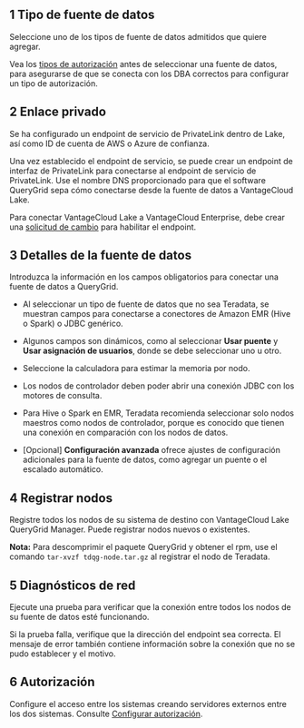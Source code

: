 1 Tipo de fuente de datos
-------------------------

Seleccione uno de los tipos de fuente de datos admitidos que quiere agregar.

Vea los [tipos de autorización](bbw1687364943833.md) antes de seleccionar una fuente de datos, para asegurarse de que se conecta con los DBA correctos para configurar un tipo de autorización.

2 Enlace privado
----------------

Se ha configurado un endpoint de servicio de PrivateLink dentro de Lake, así como ID de cuenta de AWS o Azure de confianza.

Una vez establecido el endpoint de servicio, se puede crear un endpoint de interfaz de PrivateLink para conectarse al endpoint de servicio de PrivateLink. Use el nombre DNS proporcionado para que el software QueryGrid sepa cómo conectarse desde la fuente de datos a VantageCloud Lake.

Para conectar VantageCloud Lake a VantageCloud Enterprise, debe crear una [solicitud de cambio](yml1671157089031.md) para habilitar el endpoint.

3 Detalles de la fuente de datos
--------------------------------

Introduzca la información en los campos obligatorios para conectar una fuente de datos a QueryGrid.

-   Al seleccionar un tipo de fuente de datos que no sea Teradata, se muestran campos para conectarse a conectores de Amazon EMR (Hive o Spark) o JDBC genérico.

-   Algunos campos son dinámicos, como al seleccionar **Usar puente** y **Usar asignación de usuarios**, donde se debe seleccionar uno u otro.

-   Seleccione la calculadora para estimar la memoria por nodo.

-   Los nodos de controlador deben poder abrir una conexión JDBC con los motores de consulta.

-   Para Hive o Spark en EMR, Teradata recomienda seleccionar solo nodos maestros como nodos de controlador, porque es conocido que tienen una conexión en comparación con los nodos de datos.

-   \[Opcional\] **Configuración avanzada** ofrece ajustes de configuración adicionales para la fuente de datos, como agregar un puente o el escalado automático.

4 Registrar nodos
-----------------

Registre todos los nodos de su sistema de destino con VantageCloud Lake QueryGrid Manager. Puede registrar nodos nuevos o existentes.

**Nota:** Para descomprimir el paquete QueryGrid y obtener el rpm, use el comando `tar-xvzf tdqg-node.tar.gz` al registrar el nodo de Teradata.

5 Diagnósticos de red
---------------------

Ejecute una prueba para verificar que la conexión entre todos los nodos de su fuente de datos esté funcionando.

Si la prueba falla, verifique que la dirección del endpoint sea correcta. El mensaje de error también contiene información sobre la conexión que no se pudo establecer y el motivo.

6 Autorización
--------------

Configure el acceso entre los sistemas creando servidores externos entre los dos sistemas. Consulte [Configurar autorización](bbw1687364943833.md).

